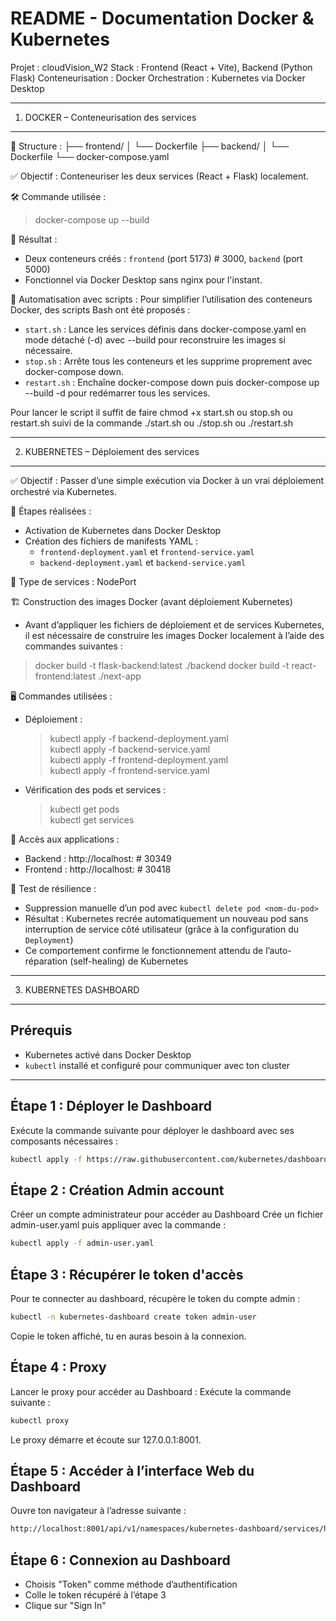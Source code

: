 README - Documentation Docker & Kubernetes
==========================================

Projet : cloudVision_W2
Stack : Frontend (React + Vite), Backend (Python Flask)
Conteneurisation : Docker
Orchestration : Kubernetes via Docker Desktop

------------------------------------------------------
1. DOCKER – Conteneurisation des services
------------------------------------------------------

📁 Structure :
├── frontend/
│   └── Dockerfile
├── backend/
│   └── Dockerfile
└── docker-compose.yaml

✅ Objectif :
Conteneuriser les deux services (React + Flask) localement.

🛠️ Commande utilisée :
> docker-compose up --build

🔧 Résultat :
- Deux conteneurs créés : `frontend` (port 5173) # 3000, `backend` (port 5000)
- Fonctionnel via Docker Desktop sans nginx pour l'instant.

🧰 Automatisation avec scripts :
Pour simplifier l’utilisation des conteneurs Docker, des scripts Bash ont été proposés :

- `start.sh` : Lance les services définis dans docker-compose.yaml en mode détaché (-d) avec --build pour reconstruire les images si nécessaire.
- `stop.sh` : Arrête tous les conteneurs et les supprime proprement avec docker-compose down.
- `restart.sh` : Enchaîne docker-compose down puis docker-compose up --build -d pour redémarrer tous les services.

Pour lancer le script il suffit de faire  chmod +x start.sh ou stop.sh ou restart.sh suivi de la commande ./start.sh ou ./stop.sh ou ./restart.sh

------------------------------------------------------
2. KUBERNETES – Déploiement des services
------------------------------------------------------

✅ Objectif :
Passer d’une simple exécution via Docker à un vrai déploiement orchestré via Kubernetes.

🔹 Étapes réalisées :
- Activation de Kubernetes dans Docker Desktop
- Création des fichiers de manifests YAML :
  - `frontend-deployment.yaml` et `frontend-service.yaml`
  - `backend-deployment.yaml` et `backend-service.yaml`

🧩 Type de services : NodePort

🏗️ Construction des images Docker (avant déploiement Kubernetes)
 - Avant d’appliquer les fichiers de déploiement et de services Kubernetes, il est nécessaire de construire les images Docker localement à l’aide des commandes suivantes :

 > docker build -t flask-backend:latest ./backend
 > docker build -t react-frontend:latest ./next-app

🖥️ Commandes utilisées :
- Déploiement : 
  > kubectl apply -f backend-deployment.yaml  
  > kubectl apply -f backend-service.yaml  
  > kubectl apply -f frontend-deployment.yaml  
  > kubectl apply -f frontend-service.yaml

- Vérification des pods et services :  
  > kubectl get pods  
  > kubectl get services

🎯 Accès aux applications :
- Backend : http://localhost:<port-NodePort-backend> # 30349
- Frontend : http://localhost:<port-NodePort-frontend> # 30418

🧪 Test de résilience :
- Suppression manuelle d’un pod avec `kubectl delete pod <nom-du-pod>`
- Résultat : Kubernetes recrée automatiquement un nouveau pod sans interruption de service côté utilisateur (grâce à la configuration du `Deployment`)
- Ce comportement confirme le fonctionnement attendu de l’auto-réparation (self-healing) de Kubernetes


------------------------------------------------------
3. KUBERNETES DASHBOARD 
------------------------------------------------------

## Prérequis

- Kubernetes activé dans Docker Desktop
- `kubectl` installé et configuré pour communiquer avec ton cluster

---

## Étape 1 : Déployer le Dashboard

Exécute la commande suivante pour déployer le dashboard avec ses composants nécessaires :

```bash
kubectl apply -f https://raw.githubusercontent.com/kubernetes/dashboard/v2.7.0/aio/deploy/recommended.yaml

```

## Étape 2 : Création Admin account

Créer un compte administrateur pour accéder au Dashboard Crée un fichier admin-user.yaml puis appliquer avec la commande : 

```bash
kubectl apply -f admin-user.yaml

```

## Étape 3 : Récupérer le token d'accès

Pour te connecter au dashboard, récupère le token du compte admin :

```bash
kubectl -n kubernetes-dashboard create token admin-user

```
Copie le token affiché, tu en auras besoin à la connexion.

## Étape 4 : Proxy

Lancer le proxy pour accéder au Dashboard : 
Exécute la commande suivante :

```bash
kubectl proxy

```
Le proxy démarre et écoute sur 127.0.0.1:8001.

## Étape 5 : Accéder à l’interface Web du Dashboard
Ouvre ton navigateur à l’adresse suivante :

```bash
http://localhost:8001/api/v1/namespaces/kubernetes-dashboard/services/https:kubernetes-dashboard:/proxy/

```

## Étape 6 : Connexion au Dashboard
  - Choisis "Token" comme méthode d’authentification
  - Colle le token récupéré à l’étape 3
  - Clique sur "Sign In"

